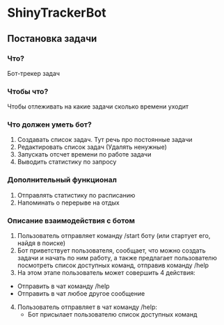 # ShinyTrackerBot

## Постановка задачи

### Что?
Бот-трекер задач

### Чтобы что?
Чтобы отлеживать на какие задачи сколько времени уходит

### Что должен уметь бот?
1. Создавать список задач. Тут речь про постоянные задачи
2. Редактировать список задач (Удалять ненужные)
3. Запускать отсчет времени по работе задачи
4. Выводить статистику по запросу

### Дополнительный функционал
1. Отправлять статистику по расписанию
2. Напоминать о перерыве на отдых

### Описание взаимодействия с ботом
1. Пользователь отправляет команду /start боту (или стартует его, найдя в поиске)
2. Бот приветствует пользователя, сообщает, что можно создать задачи и начать по ним работу, а также предлагает пользователю посмотреть список доступных команд, отправив команду /help
3. На этом этапе пользователь может совершить 4 действия:
 - Отправить в чат команду /help
 - Отправить в чат любое другое сообщение
4. Пользователь отправляет в чат команду /help:
   - Бот присылает пользователю список доступных команд
